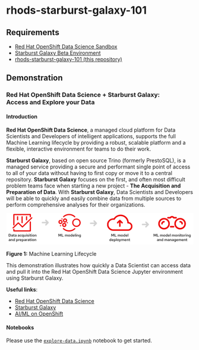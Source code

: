 # rhods-starburst-galaxy-101

## Requirements
* [Red Hat OpenShift Data Science Sandbox](https://registration-service-toolchain-host-operator.apps.rhods-sb-prod.3sox.p1.openshiftapps.com/)
* [Starburst Galaxy Beta Environment](https://www.starburst.io/platform/starburst-galaxy/)
* [rhods-starburst-galaxy-101 (this repository)](https://github.com/keklundrh/rhods-starburst-galaxy-101)

## Demonstration
### Red Hat OpenShift Data Science + Starburst Galaxy:  <br>  Access and Explore your Data

#### Introduction
**Red Hat OpenShift Data Science**, a managed cloud platform for Data Scientists and Developers of intelligent applications, supports the full Machine Learning lifecycle by providing a robust, scalable platform and a flexible, interactive environment for teams to do their work. 

**Starburst Galaxy**, based on open source Trino (formerly PrestoSQL), is a managed service providing a secure and performant single point of access to all of your data without having to first copy or move it to a central repository. 
**Starburst Galaxy** focuses on the first, and often most difficult problem teams face when starting a new project - **The Acquisition and Preparation of Data**.
With **Starburst Galaxy**, Data Scientists and Developers will be able to quickly and easily combine data from multiple sources to perform comprehensive analyses for their organizations.

![MLLC](files/ml-lifecycle-desktop.svg)

**Figure 1:** Machine Learning Lifecycle

This demonstration illustrates how quickly a Data Scientist can access data and pull it into the Red Hat OpenShift Data Science Jupyter environment using Starburst Galaxy.

**Useful links**:
* [Red Hat OpenShift Data Science](https://www.redhat.com/en/technologies/cloud-computing/openshift/openshift-data-science)
* [Starburst Galaxy](https://www.starburst.io/platform/starburst-galaxy/)
* [AI/ML on OpenShift](https://cloud.redhat.com/learn/topics/ai-ml)

#### Notebooks
Please use the [`explore-data.ipynb`](./explore-data.ipynb) notebook to get started.
